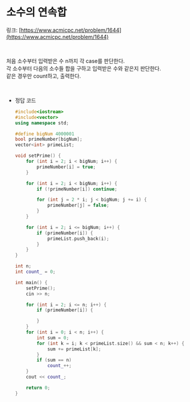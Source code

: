 # 소수의 연속합
링크: [https://www.acmicpc.net/problem/1644](https://www.acmicpc.net/problem/1644)

<br>

처음 소수부터 입력받은 수 n까지 각 case를 판단한다.     
각 소수부터 다음의 소수들 합을 구하고 입력받은 수와 같은지 판단한다.     
같은 경우만 count하고, 출력한다.

<br>

- 정답 코드
    ```c++
    #include<iostream>
    #include<vector>
    using namespace std;

    #define bigNum 4000001
    bool primeNumber[bigNum];
    vector<int> primeList;

    void setPrime() {
        for (int i = 2; i < bigNum; i++) {
            primeNumber[i] = true;
        }

        for (int i = 2; i < bigNum; i++) {
            if (!primeNumber[i]) continue;

            for (int j = 2 * i; j < bigNum; j += i) {
                primeNumber[j] = false;
            }
        }

        for (int i = 2; i <= bigNum; i++) {
            if (primeNumber[i]) {
                primeList.push_back(i);
            }
        }
    }

    int n;
    int count_ = 0;

    int main() {
        setPrime();
        cin >> n;

        for (int i = 2; i <= n; i++) {
            if (primeNumber[i]) {

            }
        }
        for (int i = 0; i < n; i++) {
            int sum = 0;
            for (int k = i; k < primeList.size() && sum < n; k++) {
                sum += primeList[k];
            }
            if (sum == n)
                count_++;
        }
        cout << count_;

        return 0;
    }
    ```